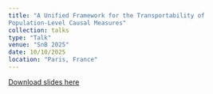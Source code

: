 ```yaml
---
title: "A Unified Framework for the Transportability of
Population-Level Causal Measures"
collection: talks
type: "Talk"
venue: "SnB 2025"
date: 10/10/2025
location: "Paris, France"
---
```


[Download slides here](http://boughdiriahmed.github.io/files/gen_pres.pdf)
